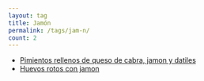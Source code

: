 ```yaml
---
layout: tag
title: Jamón
permalink: /tags/jam-n/
count: 2
---
```


- [Pimientos rellenos de queso de cabra, jamon y datiles](https://fblupi.github.io/lacocinadelupi/2023/06/05/pimientos-rellenos-queso-jamon-datiles/)
- [Huevos rotos con jamon](https://fblupi.github.io/lacocinadelupi/2022/12/30/huevos-rotos-con-jamon/)
